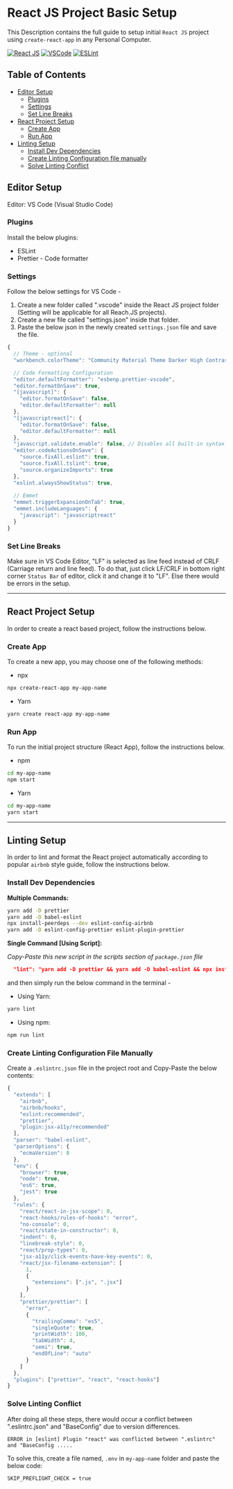 # React JS Project Basic Setup #

This Description contains the full guide to setup initial `React JS` project using `create-react-app` in any Personal Computer.

[![React JS](https://img.shields.io/badge/React.js-61DAFB?style=for-the-badge&logo=React&logoColor=black)](#)
[![VSCode](https://img.shields.io/badge/Visual_Studio_Code-007ACC?style=for-the-badge&logo=visual%20studio%20code&logoColor=white)](#)
[![ESLint](https://img.shields.io/badge/ESLint-4B32C3?style=for-the-badge&logo=ESLint&logoColor=white)](#)
  
## Table of Contents

- [Editor Setup](#editor-setup)
  - [Plugins](#plugins)
  - [Settings](#settings)
  - [Set Line Breaks](#set-line-breaks)
- [React Project Setup](#react-project-setup)
  - [Create App](#create-app)
  - [Run App](#run-app)
- [Linting Setup](#linting-setup)
  - [Install Dev Dependencies](#install-dev-dependencies)
  - [Create Linting Configuration file manually](#create-linting-configuration-file-manually)
  - [Solve Linting Conflict](#solve-linting-conflict)


## Editor Setup

  Editor: VS Code (Visual Studio Code)
  
### Plugins

Install the below plugins:

- ESLint
- Prettier - Code formatter

### Settings

Follow the below settings for VS Code -

1. Create a new folder called ".vscode" inside the React JS project folder (Setting will be applicable for all Reach.JS projects).
2. Create a new file called "settings.json" inside that folder.
3. Paste the below json in the newly created `settings.json` file and save the file.

```js
{
  // Theme - optional 
  "workbench.colorTheme": "Community Material Theme Darker High Contrast",

  // Code Formatting Configuration
  "editor.defaultFormatter": "esbenp.prettier-vscode",
  "editor.formatOnSave": true,
  "[javascript]": {
    "editor.formatOnSave": false,
    "editor.defaultFormatter": null
  },
  "[javascriptreact]": {
    "editor.formatOnSave": false,
    "editor.defaultFormatter": null
  },
  "javascript.validate.enable": false, // Disables all built-in syntax checking
  "editor.codeActionsOnSave": {
    "source.fixAll.eslint": true,
    "source.fixAll.tslint": true,
    "source.organizeImports": true
  },
  "eslint.alwaysShowStatus": true,
  
  // Emmet
  "emmet.triggerExpansionOnTab": true,
  "emmet.includeLanguages": {
    "javascript": "javascriptreact"
  }
}
```

### Set Line Breaks

Make sure in VS Code Editor, "LF" is selected as line feed instead of CRLF (Carriage return and line feed).
To do that, just click LF/CRLF in bottom right corner `Status Bar` of editor, click it and change it to "LF". Else there would be errors in the setup.

<hr>

## React Project Setup

In order to create a react based project, follow the instructions below.

### Create App
To create a new app, you may choose one of the following methods:

- npx
```sh
npx create-react-app my-app-name
```

- Yarn
```sh
yarn create react-app my-app-name
```
### Run App
To run the initial project structure (React App),  follow the instructions below.

- npm
```sh
cd my-app-name
npm start
```

- Yarn
```sh
cd my-app-name
yarn start
```

<hr>

## Linting Setup

In order to lint and format the React project automatically according to popular `airbnb` style guide, follow the instructions below.

### Install Dev Dependencies

**Multiple Commands:**

```sh
yarn add -D prettier
yarn add -D babel-eslint
npx install-peerdeps --dev eslint-config-airbnb
yarn add -D eslint-config-prettier eslint-plugin-prettier
```


**Single Command [Using Script]:**

_Copy-Paste this new script in the scripts section of `package.json` file_

```json
  "lint": "yarn add -D prettier && yarn add -D babel-eslint && npx install-peerdeps --dev eslint-config-airbnb && yarn add -D eslint-config-prettier eslint-plugin-prettier"
```

and then simply run the below command in the terminal -

- Using Yarn:
```sh
yarn lint
```

- Using npm:
```sh
npm run lint
```

### Create Linting Configuration File Manually

Create a `.eslintrc.json` file in the project root and Copy-Paste the below contents:

```js
{
  "extends": [
    "airbnb",
    "airbnb/hooks",
    "eslint:recommended",
    "prettier",
    "plugin:jsx-a11y/recommended"
  ],
  "parser": "babel-eslint",
  "parserOptions": {
    "ecmaVersion": 8
  },
  "env": {
    "browser": true,
    "node": true,
    "es6": true,
    "jest": true
  },
  "rules": {
    "react/react-in-jsx-scope": 0,
    "react-hooks/rules-of-hooks": "error",
    "no-console": 0,
    "react/state-in-constructor": 0,
    "indent": 0,
    "linebreak-style": 0,
    "react/prop-types": 0,
    "jsx-a11y/click-events-have-key-events": 0,
    "react/jsx-filename-extension": [
      1,
      {
        "extensions": [".js", ".jsx"]
      }
    ],
    "prettier/prettier": [
      "error",
      {
        "trailingComma": "es5",
        "singleQuote": true,
        "printWidth": 100,
        "tabWidth": 4,
        "semi": true,
        "endOfLine": "auto"
      }
    ]
  },
  "plugins": ["prettier", "react", "react-hooks"]
}
```

### Solve Linting Conflict

After doing all these steps, there would occur a conflict between ".eslintrc.json" and "BaseConfig" due to version differences.

`ERROR in [eslint] Plugin "react" was conflicted between ".eslintrc" and "BaseConfig .....`

To solve this, create a file named, `.env` in `my-app-name` folder and paste the below code:

```env
SKIP_PREFLIGHT_CHECK = true
```

